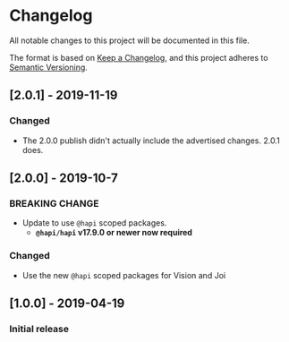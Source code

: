# Changelog
All notable changes to this project will be documented in this file.

The format is based on [Keep a Changelog](https://keepachangelog.com/en/1.0.0/),
and this project adheres to [Semantic Versioning](https://semver.org/spec/v2.0.0.html).

## [2.0.1] - 2019-11-19
### Changed
- The 2.0.0 publish didn't actually include the advertised changes. 2.0.1 does.

## [2.0.0] - 2019-10-7
### BREAKING CHANGE
- Update to use `@hapi` scoped packages.
    - **`@hapi/hapi` v17.9.0 or newer now required**

### Changed
- Use the new `@hapi` scoped packages for Vision and Joi

## [1.0.0] - 2019-04-19
### Initial release
